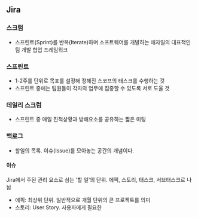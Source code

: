 ## Jira

### 스크럼

- 스프린트(Sprint)를 반복(Iterate)하며 소프트웨어를 개발하는 애자일의 대표적인 팀 개발 협업 프레임워크

### 스프린트

- 1-2주를 단위로 목표를 설정해 정해진 스코프의 태스크를 수행하는 것
- 스프린트 중에는 팀원들이 각자의 업무에 집중할 수 있도록 서로 도울 것

### 데일리 스크럼

- 스프린트 중 매일 진척상황과 방해요소를 공유하는 짧은 미팅

### 백로그

- 할일의 목록. 이슈(Issue)를 모아놓는 공간의 개념이다.

#### 이슈

Jira에서 주된 관리 요소로 삼는 '할 일'의 단위. 에픽, 스토리, 태스크, 서브태스크로 나뉨

- 에픽: 최상위 단위. 일반적으로 개월 단위의 큰 프로젝트를 의미
- 스토리: User Story. 사용자에게 필요한 